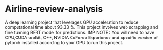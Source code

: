 # Airline-review-analysis
A deep learning project that leverages GPU acceleration to reduce computational time about 93.33 %. This project involves web scrapping and fine tunning BERT model for predictions.
IMP NOTE : You will need to have GPU,CUDA toolkit, C++, NVIDIA GeForce Experience and specific version of pytorch installed according to your GPU to run this project.
